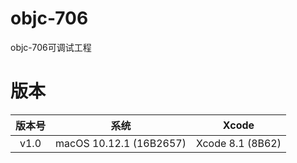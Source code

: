 # objc-706
objc-706可调试工程

# 版本

 
|版本号|系统|Xcode| 
|:-:|:-:|:-:|
|v1.0|macOS 10.12.1 (16B2657) |Xcode 8.1 (8B62)|



